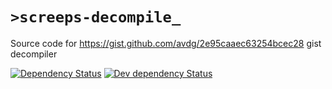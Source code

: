 `>screeps-decompile_`
=====================

Source code for https://gist.github.com/avdg/2e95caaec63254bcec28 gist decompiler

[![Dependency Status](https://david-dm.org/avdg/screeps-decompile.svg)](https://david-dm.org/avdg/screeps-decompile)
[![Dev dependency Status](https://david-dm.org/avdg/screeps-decompile/dev-status.svg)](https://david-dm.org/avdg/screeps-decompile#info=devDependencies)